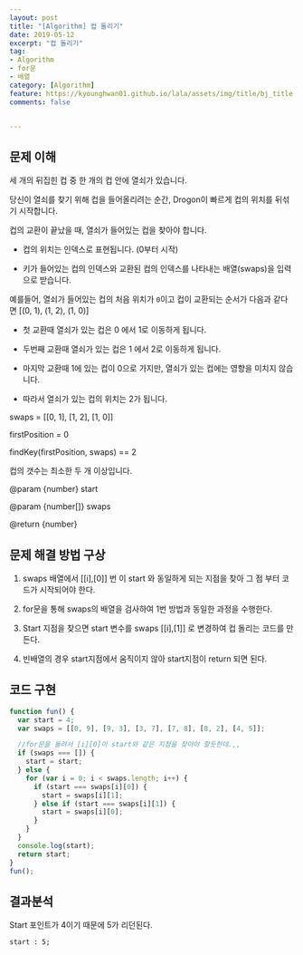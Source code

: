 ```yaml
---
layout: post
title: "[Algorithm] 컵 돌리기"
date: 2019-05-12
excerpt: "컵 돌리기"
tag:
- Algorithm
- for문
- 배열
category: [Algorithm]
feature: https://kyounghwan01.github.io/lala/assets/img/title/bj_title.jpg
comments: false


---
```



## 문제 이해

세 개의 뒤집힌 컵 중 한 개의 컵 안에 열쇠가 있습니다.

 당신이 열쇠를 찾기 위해 컵을 들어올리려는 순간, Drogon이 빠르게 컵의 위치를 뒤섞기 시작합니다.

컵의 교환이 끝났을 때, 열쇠가 들어있는 컵을 찾아야 합니다.

- 컵의 위치는 인덱스로 표현됩니다. (0부터 시작)

- 키가 들어있는 컵의 인덱스와 교환된 컵의 인덱스를 나타내는 배열(swaps)을 입력으로 받습니다.

예를들어, 열쇠가 들어있는 컵의 처음 위치가 `0`이고 컵이 교환되는 순서가 다음과 같다면 [(0, 1), (1, 2), (1, 0)]

- 첫 교환때 열쇠가 있는 컵은 0 에서 1로 이동하게 됩니다.

- 두번째 교환때 열쇠가 있는 컵은 1 에서 2로 이동하게 됩니다.

- 마지막 교환때 1에 있는 컵이 0으로 가지만, 열쇠가 있는 컵에는 영향을 미치지 않습니다.

- 따라서 열쇠가 있는 컵의 위치는 2가 됩니다.

swaps = [[0, 1], [1, 2], [1, 0]]

firstPosition = 0

findKey(firstPosition, swaps) == 2

컵의 갯수는 최소한 두 개 이상입니다.

@param {number} start

@param {number[]} swaps

@return {number}



## 문제 해결 방법 구상

1. swaps 배열에서 [[i],[0]] 번 이 start 와 동일하게 되는 지점을 찾아 그 점 부터 코드가 시작되어야 한다.

2. for문을 통해 swaps의 배열을 검사하여 1번 방법과 동일한 과정을 수행한다. 

3. Start 지점을 찾으면 start 변수를 swaps [[i],[1]] 로 변경하여 컵 돌리는 코드를 만든다. 

4. 빈배열의 경우 start지점에서 움직이지 않아 start지점이 return 되면 된다. 

   



## 코드 구현

```javascript
function fun() {
  var start = 4;
  var swaps = [[0, 9], [9, 3], [3, 7], [7, 8], [8, 2], [4, 5]];

  //for문을 돌려서 [i][0]이 start와 같은 지점을 찾아야 할듯한데.,,
  if (swaps === []) {
    start = start;
  } else {
    for (var i = 0; i < swaps.length; i++) {
      if (start === swaps[i][0]) {
        start = swaps[i][1];
      } else if (start === swaps[i][1]) {
        start = swaps[i][0];
      }
    }
  }
  console.log(start);
  return start;
}
fun();
```

## 결과분석

Start 포인트가 4이기 때문에 5가 리던된다.

```
start : 5;
```

